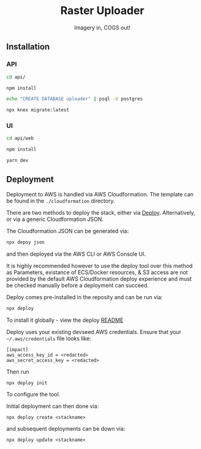 <h1 align=center>Raster Uploader</h1>

<p align=center>Imagery in, COGS out!</p>

## Installation

### API

```sh
cd api/

npm install

echo "CREATE DATABASE uploader" | psql -U postgres

npx knex migrate:latest
```

### UI

```sh
cd api/web

npm install

yarn dev
```

## Deployment

Deployment to AWS is handled via AWS Cloudformation. The template can be found in the `./cloudformation`
directory.

There are two methods to deploy the stack, either via [Deploy](https://github.com/openaddresses/deploy). Alternatively,
or via a generic Cloudformation JSON.

The Cloudformation JSON can be generated via:

```sh
npx depoy json
```
and then deployed via the AWS CLI or AWS Console UI.

It is highly recommended however to use the deploy tool over this method as Parameters, existance of
ECS/Docker resources, & S3 access are not provided by the default AWS Cloudformation deploy experience
and must be checked manually before a deployment can succeed.

Deploy comes pre-installed in the reposity and can be run via:
```sh
npx deploy
```

To install it globally - view the deploy [README](https://github.com/openaddresses/deploy)

Deploy uses your existing devseed AWS credentials. Ensure that your `~/.aws/credentials`
file looks like:
```
[impact]
aws_access_key_id = <redacted>
aws_secret_access_key = <redacted>
```

Then run

```sh
npx deploy init
```

To configure the tool.

Initial deployment can then done via:

```
npx deploy create <stackname>
```

and subsequent deployments can be down via:

```
npx deploy update <stackname>
```

